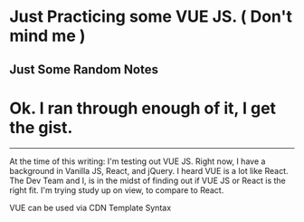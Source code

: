# Just Practicing some VUE JS. ( Don't mind me )
## Just Some Random Notes

# Ok. I ran through enough of it, I get the gist.

---
At the time of this writing:
    I'm testing out VUE JS. Right now, I have a background in Vanilla JS, React, and jQuery.
    I heard VUE is a lot like React. The Dev Team and I, is in the midst of finding out if
    VUE JS or React is the right fit. I'm trying study up on view, to compare to React.

VUE can be used via CDN
Template Syntax


